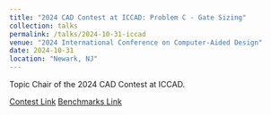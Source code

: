 ```yaml
---
title: "2024 CAD Contest at ICCAD: Problem C - Gate Sizing"
collection: talks
permalink: /talks/2024-10-31-iccad
venue: "2024 International Conference on Computer-Aided Design"
date: 2024-10-31
location: "Newark, NJ"
---
```


Topic Chair of the 2024 CAD Contest at ICCAD.

[Contest Link](https://www.iccad-contest.org/2024/)
[Benchmarks Link](https://github.com/ASU-VDA-Lab/2024_ICCAD_Contest_Gate_Sizing_Benchmark)